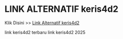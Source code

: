 # LINK ALTERNATIF keris4d2

Klik Disini >> <a href="https://linksto.pages.dev/">Link Alternatif keris4d2 </a>

link keris4d2 terbaru
link keris4d2 2025